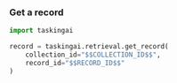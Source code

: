 ### Get a record

```python
import taskingai

record = taskingai.retrieval.get_record(
    collection_id="$$COLLECTION_ID$$",
    record_id="$$RECORD_ID$$"
)
```
